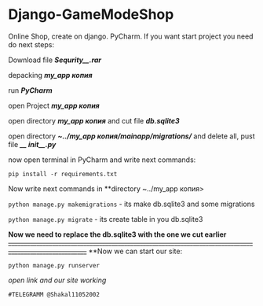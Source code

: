 # Django-GameModeShop
Online Shop, create on django. PyCharm. 
If you want start project you need do next steps:

Download file ***Sequrity__.rar*** 

depacking ***my_app копия***

run ***PyCharm***

open Project ***my_app копия***
  
open directory ***my_app копия*** and cut file ***db.sqlite3***

open directory ***~../my_app копия/mainapp/migrations/*** and delete all, pust file ***__ іnit__.py*** 

now open terminal in PyCharm and write next commands:

`pip install -r requirements.txt`

Now write next commands in **directory ~../my_app копия>

`python manage.py makemigrations` - its make db.sqlite3 and some migrations

`python manage.py migrate` - its create table in you db.sqlite3

**Now we need to replace the db.sqlite3 with the one we cut earlier**
~~_______________________________________________________________________________________________________~~
**Now we can start our site:

`python manage.py runserver`

*open link and our site working*

```
#TELEGRAMM @Shakal11052002
